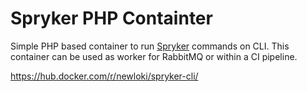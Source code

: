 # Spryker PHP Containter

Simple PHP based container to run [Spryker](http://spryker.com) commands on CLI.
This container can be used as worker for RabbitMQ or within a CI pipeline.

https://hub.docker.com/r/newloki/spryker-cli/